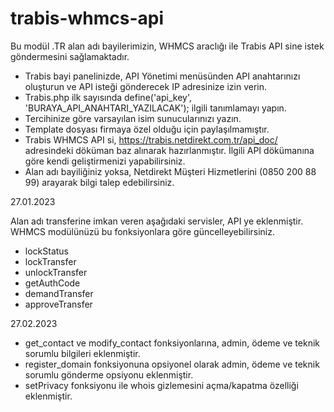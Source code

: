 # trabis-whmcs-api
Bu modül .TR alan adı bayilerimizin, WHMCS araclığı ile Trabis API sine istek göndermesini sağlamaktadır.

- Trabis bayi panelinizde, API Yönetimi menüsünden API anahtarınızı oluşturun ve API isteği gönderecek IP adresinize izin verin.
- Trabis.php ilk sayısında define('api_key', 'BURAYA_API_ANAHTARI_YAZILACAK'); ilgili tanımlamayı yapın.
- Tercihinize göre varsayılan isim sunucularınızı yazın.
- Template dosyası firmaya özel olduğu için paylaşılmamıştır.
- Trabis WHMCS API si, https://trabis.netdirekt.com.tr/api_doc/ adresindeki döküman baz alınarak hazırlanmıştır. İlgili API dökümanına göre kendi geliştirmenizi yapabilirsiniz.
- Alan adı bayiliğiniz yoksa, Netdirekt Müşteri Hizmetlerini (0850 200 88 99) arayarak bilgi talep edebilirsiniz.

27.01.2023

Alan adı transferine imkan veren aşağıdaki servisler, API ye eklenmiştir. WHMCS modülünüzü bu fonksiyonlara göre güncelleyebilirsiniz.

- lockStatus
- lockTransfer
- unlockTransfer
- getAuthCode
- demandTransfer
- approveTransfer

27.02.2023

- get_contact ve modify_contact fonksiyonlarına, admin, ödeme ve teknik sorumlu bilgileri eklenmiştir.
- register_domain fonksiyonuna opsiyonel olarak admin, ödeme ve teknik sorumlu gönderme opsiyonu eklenmiştir.
- setPrivacy fonksiyonu ile whois gizlemesini açma/kapatma özelliği eklenmiştir.
